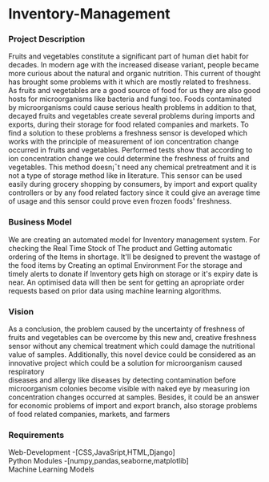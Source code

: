 # Inventory-Management

### Project Description
Fruits and vegetables constitute a significant part of human diet habit for decades.
In modern age with the increased disease variant, people became more curious about the natural and organic nutrition.
This current of thought has brought some problems with it which are mostly related to freshness.
As fruits and vegetables are a good source of food for us they are also good hosts for microorganisms like bacteria and fungi too.
Foods contaminated by microorganisms could cause serious health problems in addition to that, decayed fruits and vegetables create several problems during imports and exports, during their storage for food related companies and markets.
To find a solution to these problems a freshness sensor is developed which works with the principle of measurement of ion concentration change occurred in fruits and vegetables.
Performed tests show that according to ion concentration change we could determine the freshness of fruits and vegetables.
This method doesn¡¯t need any chemical pretreatment and it is not a type of storage method like in literature.
This sensor can be used easily during grocery shopping by consumers, by import and export quality controllers or by any food related factory since it could give an average time of usage and this sensor could prove even frozen foods' freshness.

### Business Model
We are creating an automated model for Inventory management system. For checking the Real Time Stock of The product and Getting automatic ordering of the Items in shortage.
It'll be designed to prevent the wastage of the food items by Creating an optimal Environment For the storage and timely alerts to donate if Inventory gets high on storage or it's expiry date is near.
An optimised data will then be sent for getting an apropriate order requests based on prior data using machine learning algorithms.

### Vision
As a  conclusion, the problem  caused  by the  uncertainty of  freshness  of  fruits  and vegetables can  be overcome  by  this  new  and,
creative  freshness  sensor  without  any  chemical  treatment  which  could damage the nutritional value of samples.
Additionally, this novel device could be considered as an innovative project which could be a solution for  microorganism  caused  respiratory  
diseases  and  allergy  like  diseases  by  detecting  contamination before microorganism colonies become visible with naked eye by measuring ion 
concentration changes occurred  at  samples.  Besides,  it  could  be  an  answer  for  economic  problems  of  import  and  export branch, 
also storage problems of food related companies, markets, and farmers

### Requirements
Web-Development -[CSS,JavaSript,HTML,Django]  
Python Modules -[numpy,pandas,seaborne,matplotlib]  
Machine Learning Models  
